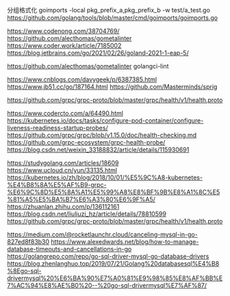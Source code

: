 分组格式化
goimports -local pkg_prefix_a,pkg_prefix_b -w test/a_test.go
https://github.com/golang/tools/blob/master/cmd/goimports/goimports.go

https://www.codenong.com/38704769/
https://github.com/alecthomas/gometalinter
https://www.coder.work/article/7185002
https://blog.jetbrains.com/go/2021/02/26/goland-2021-1-eap-5/

https://github.com/alecthomas/gometalinter golangci-lint


https://www.cnblogs.com/davygeek/p/6387385.html
https://www.jb51.cc/go/187164.html
https://github.com/Masterminds/sprig


https://github.com/grpc/grpc-proto/blob/master/grpc/health/v1/health.proto


https://www.codercto.com/a/64490.html
https://kubernetes.io/docs/tasks/configure-pod-container/configure-liveness-readiness-startup-probes/
https://github.com/grpc/grpc/blob/v1.15.0/doc/health-checking.md
https://github.com/grpc-ecosystem/grpc-health-probe/
https://blog.csdn.net/weixin_33188832/article/details/115930691

https://studygolang.com/articles/18609
https://www.ucloud.cn/yun/33135.html
https://kubernetes.io/zh/blog/2018/10/01/%E5%9C%A8-kubernetes-%E4%B8%8A%E5%AF%B9-grpc-%E6%9C%8D%E5%8A%A1%E5%99%A8%E8%BF%9B%E8%A1%8C%E5%81%A5%E5%BA%B7%E6%A3%80%E6%9F%A5/
https://zhuanlan.zhihu.com/p/136112161
https://blog.csdn.net/liuliuzi_hz/article/details/78810599
https://github.com/grpc/grpc-proto/blob/master/grpc/health/v1/health.proto


https://medium.com/@rocketlaunchr.cloud/canceling-mysql-in-go-827ed8f83b30
https://www.alexedwards.net/blog/how-to-manage-database-timeouts-and-cancellations-in-go
https://golangrepo.com/repo/go-sql-driver-mysql-go-database-drivers
https://blog.zhenlanghuo.top/2019/07/21/Golang%20databasesql%E4%B8%8Ego-sql-drivermysql%20%E6%BA%90%E7%A0%81%E9%98%85%E8%AF%BB%E7%AC%94%E8%AE%B0%20--%20go-sql-drivermysql%E7%AF%87/

